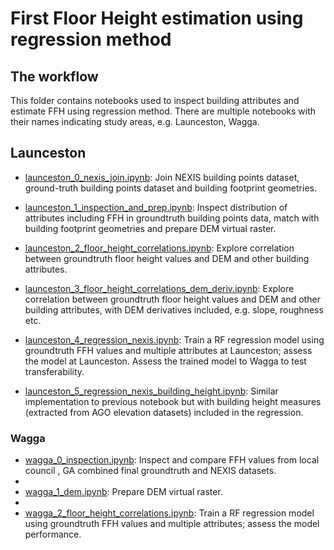 # First Floor Height estimation using regression method   
## The workflow 
This folder contains notebooks used to inspect building attributes and estimate FFH using regression method. There are multiple notebooks  with their names indicating study areas, e.g. Launceston, Wagga.  

## Launceston
- [launceston_0_nexis_join.ipynb](launceston_0_nexis_join.ipynb): Join NEXIS building points dataset, ground-truth building points dataset and building footprint geometries.      

- [launceston_1_inspection_and_prep.ipynb](launceston_1_inspection_and_prep.ipynb): Inspect distribution of attributes including FFH in groundtruth building points data, match with building footprint geometries and prepare DEM virtual raster.     

- [launceston_2_floor_height_correlations.ipynb](launceston_2_floor_height_correlations.ipynb): Explore correlation between groundtruth floor height values and DEM and other building attributes.    

- [launceston_3_floor_height_correlations_dem_deriv.ipynb](launceston_3_floor_height_correlations_dem_deriv.ipynb): Explore correlation between groundtruth floor height values and DEM and other building attributes, with DEM derivatives included, e.g. slope, roughness etc.   

- [launceston_4_regression_nexis.ipynb](launceston_4_regression_nexis.ipynb): Train a RF regression model using groundtruth FFH values and multiple attributes at Launceston; assess the model at Launceston. Assess the trained model to Wagga to test transferability.    

- [launceston_5_regression_nexis_building_height.ipynb](launceston_5_regression_nexis_building_height.ipynb): Similar implementation to previous notebook but with building height measures (extracted from AGO elevation datasets) included in the regression.   

### Wagga

- [wagga_0_inspection.ipynb](wagga_0_inspection.ipynb): Inspect and compare FFH values from local council , GA combined final groundtruth and NEXIS datasets.  
- 
- [wagga_1_dem.ipynb](wagga_1_dem.ipynb): Prepare DEM virtual raster.  
- 
- [wagga_2_floor_height_correlations.ipynb](wagga_2_floor_height_correlations.ipynb): Train a RF regression model using groundtruth FFH values and multiple attributes; assess the model performance.  
